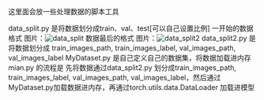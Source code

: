 这里面会放一些处理数据的脚本工具


data_split.py 是将数据划分成train、val、test[可以自己设置比例]
    一开始的数据格式 图片：![data_split](https://user-images.githubusercontent.com/56495543/194759282-b02c3802-92bb-43e7-8dce-764718c722b4.png)
    数据最后的格式  图片：![data_split2](https://user-images.githubusercontent.com/56495543/194759355-bc5b861d-ae1c-4f35-adda-264489f8da50.png)
data_split2.py   是将数据划分成 train_images_path, train_images_label, val_images_path, val_images_label
MyDataset.py   是自己定义自己的数据集，将数据加载进内存
mian.py 的流程是 先将数据通过data_split2.py 划分成train_images_path, train_images_label, val_images_path, val_images_label，然后通过MyDataset.py加载数据进内存，再通过torch.utils.data.DataLoader 加载进模型
